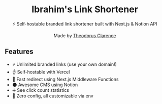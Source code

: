 <div align="center">
  <h1>Ibrahim's Link Shortener</h1>
  <p>⚡ Self-hostable branded link shortener built with Next.js & Notion API</p>
  <p>Made by <a href="https://theodorusclarence.com">Theodorus Clarence</a></p>
</div>


## Features

- ⚡ Unlimited branded links (use your own domain!)
- ☝ Self-hostable with Vercel
- 💨 Fast redirect using Next.js Middleware Functions
- 🌑 Awesome CMS using Notion
- ➕ See click count statistics
- 💠 Zero config, all customizable via env
